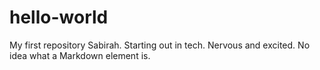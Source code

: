 # hello-world
My first repository
Sabirah. Starting out in tech. Nervous and excited.
No idea what a Markdown element is.
